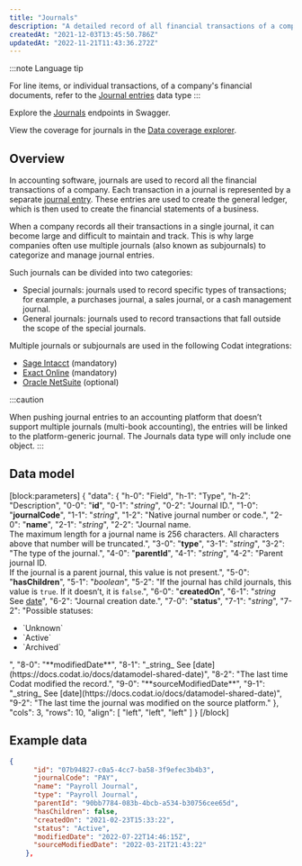 ```yaml
---
title: "Journals"
description: "A detailed record of all financial transactions of a company"
createdAt: "2021-12-03T13:45:50.786Z"
updatedAt: "2022-11-21T11:43:36.272Z"
---
```


:::note Language tip

For line items, or individual transactions, of a company's financial documents, refer to the [Journal entries](https://docs.codat.io/docs/datamodel-accounting-journalentries) data type
:::

Explore the <a className="external" href="https://api.codat.io/swagger/index.html#/Journals" target="_blank">Journals</a> endpoints in Swagger.

View the coverage for journals in the <a className="external" href="https://knowledge.codat.io/supported-features/accounting?view=tab-by-data-type&dataType=journals" target="_blank">Data coverage explorer</a>.

## Overview

In accounting software, journals are used to record all the financial transactions of a company. Each transaction in a journal is represented by a separate [journal entry](https://docs.codat.io/docs/datamodel-accounting-journalentries). These entries are used to create the general ledger, which is then used to create the financial statements of a business.

When a company records all their transactions in a single journal, it can become large and difficult to maintain and track. This is why large companies often use multiple journals (also known as subjournals) to categorize and manage journal entries.

Such journals can be divided into two categories:

- Special journals: journals used to record specific types of transactions; for example, a purchases journal, a sales journal, or a cash management journal.
- General journals: journals used to record transactions that fall outside the scope of the special journals.

Multiple journals or subjournals are used in the following Codat integrations:

- [Sage Intacct](https://docs.codat.io/docs/accounting-sage-intacct) (mandatory)
- [Exact Online](https://docs.codat.io/docs/accounting-exact) (mandatory)
- [Oracle NetSuite](https://docs.codat.io/docs/accounting-netsuite) (optional)

:::caution

When pushing journal entries to an accounting platform that doesn’t support multiple journals (multi-book accounting), the entries will be linked to the platform-generic journal. The Journals data type will only include one object.
:::

## Data model

[block:parameters]
{
"data": {
"h-0": "Field",
"h-1": "Type",
"h-2": "Description",
"0-0": "**id**",
"0-1": "_string_",
"0-2": "Journal ID.",
"1-0": "**journalCode**",
"1-1": "_string_",
"1-2": "Native journal number or code.",
"2-0": "**name**",
"2-1": "_string_",
"2-2": "Journal name.  
The maximum length for a journal name is 256 characters. All characters above that number will be truncated.",
"3-0": "**type**",
"3-1": "_string_",
"3-2": "The type of the journal.",
"4-0": "**parentId**",
"4-1": "_string_",
"4-2": "Parent journal ID.  
If the journal is a parent journal, this value is not present.",
"5-0": "**hasChildren**",
"5-1": "_boolean_",
"5-2": "If the journal has child journals, this value is `true`. If it doesn’t, it is `false`.",
"6-0": "**createdOn**",
"6-1": "_string_  
See [date](https://docs.codat.io/docs/datamodel-shared-date)",
"6-2": "Journal creation date.",
"7-0": "**status**",
"7-1": "_string_",
"7-2": "Possible statuses:

<ul>
  <li>`Unknown`</li>
  <li>`Active`</li>
  <li>`Archived`</li>
</ul>
", "8-0": "**modifiedDate**", "8-1": "_string_ See [date](https://docs.codat.io/docs/datamodel-shared-date)",
"8-2": "The last time Codat modified the record.", "9-0": "**sourceModifiedDate**",
"9-1": "_string_ See [date](https://docs.codat.io/docs/datamodel-shared-date)", "9-2":
"The last time the journal was modified on the source platform." }, "cols": 3, "rows":
10, "align": [ "left", "left", "left" ] } [/block]

## Example data

```json
{
      "id": "07b94827-c0a5-4cc7-ba58-3f9efec3b4b3",
      "journalCode": "PAY",
      "name": "Payroll Journal",
      "type": "Payroll Journal",
      "parentId": "90bb7784-083b-4bcb-a534-b30756cee65d",
      "hasChildren": false,
      "createdOn": "2021-02-23T15:33:22",
      "status": "Active",
      "modifiedDate": "2022-07-22T14:46:15Z",
      "sourceModifiedDate": "2022-03-21T21:43:22"
    },
```

##
